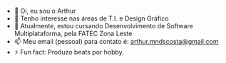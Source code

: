 - 👋 Oi, eu sou o Arthur
- 👀 Tenho interesse nas áreas de T.I. e Design Gráfico
- 🌱 Atualmente, estou cursando Desenvolvimento de Software Multiplataforma, pela FATEC Zona Leste
- 📫 Meu email (pessoal) para contato é: arthur.mndscosta@gmail.com
- ⚡ Fun fact: Produzo beats por hobby.

<!---
ArthurMenCos/ArthurMenCos is a ✨ special ✨ repository because its `README.md` (this file) appears on your GitHub profile.
You can click the Preview link to take a look at your changes.
--->

